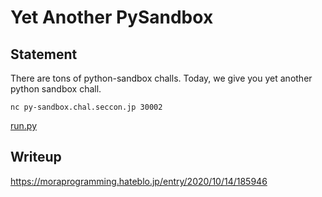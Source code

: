 # Yet Another PySandbox

## Statement

There are tons of python-sandbox challs.
Today, we give you yet another python sandbox chall.

`nc py-sandbox.chal.seccon.jp 30002`

[run.py](https://score.lmt.seccon.jp/files/run.bde1c4a3e543e63ff3c7f3d5e93bf075.py)

## Writeup

https://moraprogramming.hateblo.jp/entry/2020/10/14/185946
